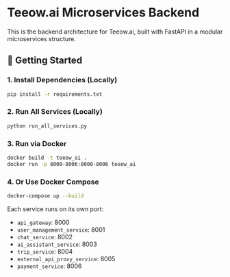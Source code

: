 # Teeow.ai Microservices Backend

This is the backend architecture for Teeow.ai, built with FastAPI in a modular microservices structure.

## 🚀 Getting Started

### 1. Install Dependencies (Locally)
```bash
pip install -r requirements.txt
```

### 2. Run All Services (Locally)
```bash
python run_all_services.py
```

### 3. Run via Docker
```bash
docker build -t teeow_ai .
docker run -p 8000-8006:8000-8006 teeow_ai
```

### 4. Or Use Docker Compose
```bash
docker-compose up --build
```

Each service runs on its own port:
- `api_gateway`: 8000
- `user_management_service`: 8001
- `chat_service`: 8002
- `ai_assistant_service`: 8003
- `trip_service`: 8004
- `external_api_proxy_service`: 8005
- `payment_service`: 8006
